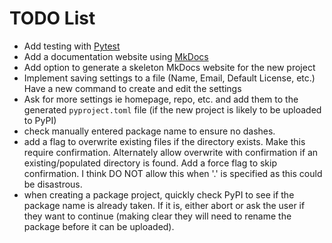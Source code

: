 # TODO List

- Add testing with [Pytest](https://pytest.org)
- Add a documentation website using [MkDocs](https://mkdocs.org)
- Add option to generate a skeleton MkDocs website for the new project
- Implement saving settings to a file (Name, Email, Default License, etc.) Have
  a new command to create and edit the settings
- Ask for more settings ie homepage, repo, etc. and add them to the generated
  `pyproject.toml` file (if the new project is likely to be uploaded to PyPI)
- check manually entered package name to ensure no dashes.
- add a flag to overwrite existing files if the directory exists. Make this
  require confirmation. Alternately allow overwrite with confirmation if an
  existing/populated directory is found. Add a force flag to skip confirmation.
  I think DO NOT allow this when '.' is specified as this could be disastrous.
- when creating a package project, quickly check PyPI to see if the package name
  is already taken. If it is, either abort or ask the user if they want to
  continue (making clear they will need to rename the package before it can be
  uploaded).
